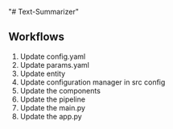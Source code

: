 "# Text-Summarizer" 

## Workflows
1. Update config.yaml
2. Update params.yaml 
3. Update entity
4. Update configuration manager in src config
5. Update the components
6. Update the pipeline
7. Update the main.py
8. Update the app.py
